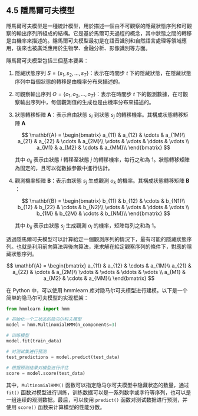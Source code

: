 ## 4.5 隱馬爾可夫模型

隱馬爾可夫模型是一種統計模型，用於描述一個由不可觀察的隱藏狀態序列和可觀察的輸出序列所組成的結構。它是基於馬爾可夫過程的概念，其中狀態之間的轉移是由機率來描述的。隱馬爾可夫模型最初是在語音識別和自然語言處理等領域應用，後來也被廣泛應用於生物學、金融分析、影像識別等方面。

隱馬爾可夫模型包括三個基本要素：

1. 隱藏狀態序列 $S=\{s_1, s_2,...,s_T\}$：表示在時間步 $t$ 下的隱藏狀態，在隱藏狀態序列中每個狀態的轉移是由機率分布來描述的。

2. 可觀察輸出序列 $O=\{o_1,o_2,...,o_T\}$：表示在時間步 $t$ 下的觀測數據，在可觀察輸出序列中，每個觀測值的生成也是由機率分布來描述的。

3. 狀態轉移矩陣 $\mathbf{A}$：表示自由狀態 $s_i$ 到狀態 $s_j$ 的轉移機率。其構成状態轉移矩陣 $\mathbf{A}$ 

	$$
	\mathbf{A} = \begin{bmatrix} a_{11} & a_{12} & \cdots & a_{1M}\\ a_{21} & a_{22} & \cdots & a_{2M}\\ \vdots & \vdots & \ddots & \vdots \\ a_{M1} & a_{M2} & \cdots & a_{MM}\\ \end{bmatrix}
	$$

	其中 $a_{ij}$ 表示由狀態 $i$ 轉移至狀態 $j$ 的轉移機率，每行之和為 $1$。狀態轉移矩陣為固定的，且可以從數據參數中進行估計。

4. 觀測機率矩陣  $\mathbf{B}$：表示由狀態 $s_j$ 生成觀測 $o_k$ 的機率。其構成状態轉移矩陣 $\mathbf{B}$ ：

	$$
	\mathbf{B} = \begin{bmatrix} b_{11} & b_{12} & \cdots & b_{N1}\\ b_{12} & b_{22} & \cdots & b_{N2}\\ \vdots & \vdots & \ddots & \vdots \\ b_{1M} & b_{2M} & \cdots & b_{NM}\\ \end{bmatrix}
	$$

	其中 $b_{ij}$ 表示由狀態 $s_j$ 生成觀測 $o_i$ 的機率，矩陣每列之和為 $1$。

透過隱馬爾可夫模型可以計算給定一個觀測序列的情況下，最有可能的隱藏狀態序列。也就是利用前向算法與後向算法，來求解在給定觀察序列的條件下，對應的隱藏狀態序列。

$$
\mathbf{A} = 
\begin{bmatrix}
a_{11} & a_{12} & \cdots & a_{1M}\\
a_{21} & a_{22} & \cdots & a_{2M}\\
\vdots & \vdots & \ddots & \vdots \\
a_{M1} & a_{M2} & \cdots & a_{MM}\\
\end{bmatrix}
$$

在 Python 中，可以使用 hmmlearn 库对隐马尔可夫模型进行建模。以下是一个简单的隐马尔可夫模型的实现框架：

```python
from hmmlearn import hmm

# 初始化一个三状态的隐马尔科夫模型
model = hmm.MultinomialHMM(n_components=3)

# 训练模型
model.fit(train_data)

# 对测试集进行预测
test_predictions = model.predict(test_data)

# 根据预测结果对模型进行评估
score = model.score(test_data)
```

其中，`MultinomialHMM()` 函数可以指定隐马尔可夫模型中隐藏状态的数量，通过 `fit()` 函数对模型进行训练，训练数据可以是一系列数字或字符等序列，也可以是一组连续的观测数据。最后，可以使用 `predict()` 函数对测试数据进行预测，并使用 `score()` 函数来计算模型的性能分数。
